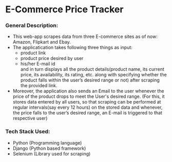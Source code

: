 # E-Commerce Price Tracker

### General Description:

- This web-app scrapes data from three E-commerce sites as of now: Amazon, Flipkart and Ebay.
- The applicatication takes following three things as input: 
   - product link
   - product price desired by user 
   - his/her E-mail id  
   and in turn displays all the product details(product name, its current price, its availability, its rating, etc. along with specifying whether the product falls within the user’s desired range or not) after scraping the provided link. 
- Moreover, the application also sends an Email to the user whenever the price of the product drops to meet the User's desired range. 
(For this, it stores data entered by all users, so that scraping can be performed at regular intervals(say every 12 hours) on the stored data and whenever, the price falls to the user’s desired range, an E-mail is triggered to that respective user)

### Tech Stack Used:
- Python (Programming language)
- Django (Python based framework)
- Selenium (Library used for scraping)
